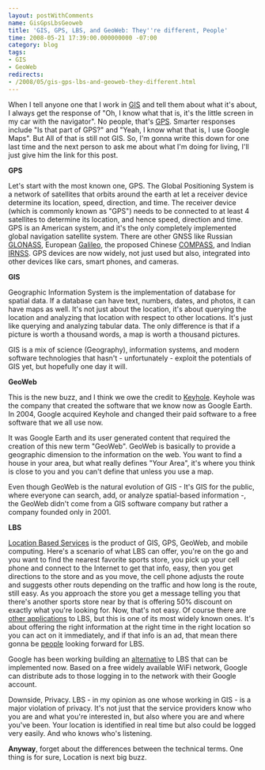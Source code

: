 ```yaml
---
layout: postWithComments
name: GisGpsLbsGeoweb
title: 'GIS, GPS, LBS, and GeoWeb: They''re different, People'
time: 2008-05-21 17:39:00.000000000 -07:00
category: blog
tags:
- GIS
- GeoWeb
redirects:
- /2008/05/gis-gps-lbs-and-geoweb-they-different.html
---
```

When I tell anyone one that I work in [GIS](http://en.wikipedia.org/wiki/Geographic_information_system) and tell them about what it's about, I always get the response of &quot;Oh, I know what that is, it's the little screen in my car with the navigator&quot;. No people, that's [GPS](http://en.wikipedia.org/wiki/Global_Positioning_System). Smarter responses include &quot;Is that part of GPS?&quot; and &quot;Yeah, I know what that is, I use Google Maps&quot;. But All of that is still not GIS. So, I'm gonna write this down for one last time and the next person to ask me about what I'm doing for living, I'll just give him the link for this post.

**GPS**

Let's start with the most known one, GPS. The Global Positioning System is a network of satellites that orbits around the earth at let a receiver device determine its location, speed, direction, and time. The receiver device (which is commonly known as &quot;GPS&quot;) needs to be connected to at least 4 satellites to determine its location, and hence speed, direction and time. GPS is an American system, and it's the only completely implemented global navigation satellite system. There are other GNSS like Russian [GLONASS](http://en.wikipedia.org/wiki/GLONASS), European [Galileo](http://en.wikipedia.org/wiki/Galileo_positioning_system), the proposed Chinese [COMPASS](http://en.wikipedia.org/wiki/COMPASS_navigation_system), and Indian [IRNSS](http://en.wikipedia.org/wiki/Indian_Regional_Navigational_Satellite_System). GPS devices are now widely, not just used but also, integrated into other devices like cars, smart phones, and cameras.

**GIS**

Geographic Information System is the implementation of database for spatial data. If a database can have text, numbers, dates, and photos, it can have maps as well. It's not just about the location, it's about querying the location and analyzing that location with respect to other locations. It's just like querying and analyzing tabular data. The only difference is that if a picture is worth a thousand words, a map is worth a thousand pictures. 

GIS is a mix of science (Geography), information systems, and modern software technologies that hasn't - unfortunately - exploit the potentials of GIS yet, but hopefully one day it will.

**GeoWeb**

This is the new buzz, and I think we owe the credit to [Keyhole](http://en.wikipedia.org/wiki/Keyhole,_Inc.). Keyhole was the company that created the software that we know now as Google Earth. In 2004, Google acquired Keyhole and changed their paid software to a free software that we all use now.

It was Google Earth and its user generated content that required the creation of this new term &quot;GeoWeb&quot;. GeoWeb is basically to provide a geographic dimension to the information on the web. You want to find a house in your area, but what really defines &quot;Your Area&quot;, it's where you think is close to you and you can't define that unless you use a map.

Even though GeoWeb is the natural evolution of GIS - It's GIS for the public, where everyone can search, add, or analyze spatial-based information -, the GeoWeb didn't come from a GIS software company but rather a company founded only in 2001.

**LBS**

[Location Based Services](http://en.wikipedia.org/wiki/Location-based_service) is the product of GIS, GPS, GeoWeb, and mobile computing. Here's a scenario of what LBS can offer, you're on the go and you want to find the nearest favorite sports store, you pick up your cell phone and connect to the Internet to get that info, easy, then you get directions to the store and as you move, the cell phone adjusts the route and suggests other routs depending on the traffic and how long is the route, still easy. As you approach the store you get a message telling you that there's another sports store near by that is offering 50% discount on exactly what you're looking for. Now, that's not easy. Of course there are [other applications](http://en.wikipedia.org/wiki/Location-based_service#LBS_applications) to LBS, but this is one of its most widely known ones. It's about offering the right information at the right time in the right location so you can act on it immediately, and if that info is an ad, that mean there gonna be [people](http://www.google.com) looking forward for LBS.

Google has been working building an [alternative](http://gigaom.com/2006/08/15/google-launches-wifi-network-in-mountain-view/) to LBS that can be implemented now. Based on a free widely available WiFi network, Google can distribute ads to those logging in to the network with their Google account.

Downside, Privacy. LBS - in my opinion as one whose working in GIS - is a major violation of privacy. It's not just that the service providers know who you are and what you're interested in, but also where you are and where you've been. Your location is identified in real time but also could be logged very easily. And who knows who's listening.

**Anyway**, forget about the differences between the technical terms. One thing is for sure, Location is next big buzz.
  